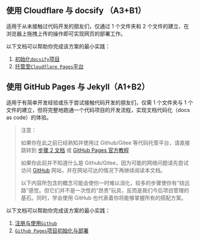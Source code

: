 ## 使用 Cloudflare 与 docsify （A3+B1）

适用于从未接触过代码开发的朋友们，仅通过 1 个文件夹和 2 个文件的建立、在浏览器上拖拽上传的操作即可实现网页的部署工作。

以下文档可以帮助你完成该方案的最小实践：

1. [初始化`docsify`项目](content/software/publish-your-site/examples/docsify.md)
2. [托管至`Cloudflare Pages`平台](content/software/publish-your-site/examples/cloudflare-pages.md)

## 使用 GitHub Pages 与 Jekyll（A1+B2）

适用于有简单开发经验或乐于尝试接触代码开发的朋友们，仅需 1 个文件夹与 1 个文件的建立，但将完整地跑通一个代码项目的开发流程，实现文档代码化（docs as code）的体验。

>注意：
>
>如果你在此之前已经熟知并使用过 Github/Gitee 等代码托管平台，请直接跳转到 [步骤 2 文档](content/software/publish-your-site/examples/github-pages.md) 或 [GitHub Pages 官方教程](https://pages.github.com/)
>
>如果你此前并不知道什么是 Github/Gitee，因为可能的网络问题请先尝试访问 [GitHub](https://github.com/) 网站，并在网站可达的情况下再继续阅读本文档。
>
>以下内容所包含的概念可能会使你一时难以消化，较多的步骤使你有“绕远路”感觉。但它们并不是一次性的“昂贵”玩具，反而是我们今后项目管理的基石。同时，学会使用 GitHub 也代表着你将能够掌握所有的搭配方案。

以下文档可以帮助你完成该方案的最小实践：

1. [注册与使用`Github`](content/software/publish-your-site/examples/Github.md)
2. [`Github Pages`项目初始化与部署](content/software/publish-your-site/examples/github-pages.md)
